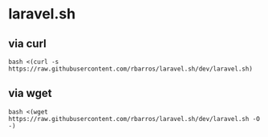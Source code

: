 # laravel.sh

## via curl
```
bash <(curl -s https://raw.githubusercontent.com/rbarros/laravel.sh/dev/laravel.sh)
```

## via wget
```
bash <(wget https://raw.githubusercontent.com/rbarros/laravel.sh/dev/laravel.sh -O -)
```